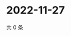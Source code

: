 # 2022-11-27

共 0 条

<!-- BEGIN WEIBO -->
<!-- 最后更新时间 Sun Nov 27 2022 06:01:00 GMT+0800 (China Standard Time) -->

<!-- END WEIBO -->
